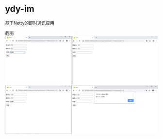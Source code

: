 # ydy-im
基于Netty的即时通讯应用

截图
![image](https://github.com/OKDyman/ydy-im/blob/master/img/ydy-im-1.png)
![image](https://github.com/OKDyman/ydy-im/blob/master/img/ydy-im-2.png)

